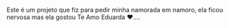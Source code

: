 Este é um projeto que fiz para pedir minha namorada em namoro, ela ficou nervosa mas ela gostou
Te Amo Eduarda ❤️....
